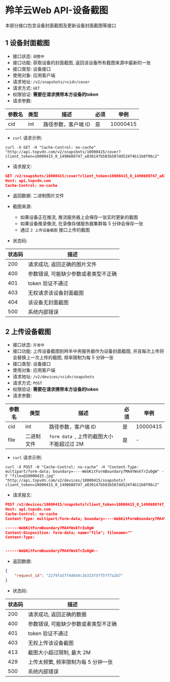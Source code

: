 # 羚羊云Web API-设备截图

本部分接口包含设备封面截图及更新设备封面截图等接口

## 1 设备封面截图

- 接口状态: `调整中`
- 接口功能: 获取设备的封面截图, 返回该设备所有截图来源中最新的一张
- 接口类型: 设备接口
- 使用对象: 应用客户端
- 请求地址: `/v2/snapshots/<cid>/cover`
- 请求方式: `GET`
- 权限验证: **需要在请求携带本方设备的token**
- 请求参数:

| 参数名  | 类型   | 描述          | 必须   | 举例       |
| ---- | ---- | ----------- | ---- | -------- |
| cid  | int  | 路径参数，客户端 ID | 是    | 10000415 |

- `curl` 请求示例:

```
curl -X GET -H "Cache-Control: no-cache" "http://api.topvdn.com/v2/snapshots/10000415/cover?client_token=10000415_0_1490680747_a830147b503b587dd524f4b11b8f96c2"
```

- 请求报文:

```json
GET /v2/snapshots/10000415/cover?client_token=10000415_0_1490680747_a830147b503b587dd524f4b11b8f96c2 HTTP/1.1
Host: api.topvdn.com
Cache-Control: no-cache

```

- 返回数据: 二进制图片文件
- 截图来源: 
  - 如果设备正在推流, 推流服务器上会保存一张实时更新的截图
  - 如果设备推录像流, 在录像存储服务器集群每 5 分钟会保存一张
  - 通过 `2 上传设备截图` 接口上传的截图


- 状态码:

| 状态码  | 描述                  |
| ---- | ------------------- |
| 200  | 请求成功, 返回正确的图片文件     |
| 400  | 参数错误, 可能缺少参数或者类型不正确 |
| 401  | token 验证不通过         |
| 403  | 无权请求该设备封面截图         |
| 404  | 该设备无封面截图            |
| 500  | 系统内部错误              |

## 2 上传设备截图

- 接口状态: `开发中`
- 接口功能: 上传设备截图到羚羊中央服务器作为设备封面截图, 并且每次上传将会替换上一次上传的截图, 频率限制为每 5 分钟一张
- 接口类型: 设备接口
- 使用对象: 应用客户端
- 请求地址: `/v2/devices/<cid>/snapshots`
- 请求方式: `POST`
- 权限验证: **需要在请求携带本方设备的token**
- 请求参数:

| 参数名  | 类型    | 描述                            | 必须   | 举例       |
| ---- | ----- | ----------------------------- | ---- | -------- |
| cid  | int   | 路径参数，客户端 ID                   | 是    | 10000415 |
| file | 二进制文件 | `form data `, 上传的截图大小不能超过过 2M | 是    | -        |

- `curl` 请求示例:

```
curl -X POST -H "Cache-Control: no-cache" -H "Content-Type: multipart/form-data; boundary=----WebKitFormBoundary7MA4YWxkTrZu0gW" -F "file=@10000415.jpg" "http://api.topvdn.com/v2/devices/10000415/snapshots?client_token=10000415_0_1490680747_a830147b503b587dd524f4b11b8f96c2"
```

- 请求报文:

```json
POST /v2/devices/10000415/snapshots?client_token=10000415_0_1490680747_a830147b503b587dd524f4b11b8f96c2 HTTP/1.1
Host: api.topvdn.com
Cache-Control: no-cache
Content-Type: multipart/form-data; boundary=----WebKitFormBoundary7MA4YWxkTrZu0gW

------WebKitFormBoundary7MA4YWxkTrZu0gW
Content-Disposition: form-data; name="file"; filename=""
Content-Type: 


------WebKitFormBoundary7MA4YWxkTrZu0gW--
```

- 返回数据:

```json
{
    "request_id": "2279fa57f4d644c1b333f5ff5ff7a2b7"
}
```
- 状态码:

| 状态码  | 描述                   |
| ---- | -------------------- |
| 200  | 请求成功, 返回正确的数据        |
| 400  | 参数错误, 可能缺少参数或者类型不正确  |
| 401  | token 验证不通过          |
| 403  | 无权上传该设备截图            |
| 413  | 截图大小超过限制, 最大 2M      |
| 429  | 上传太频繁, 频率限制为每 5 分钟一张 |
| 500  | 系统内部错误               |